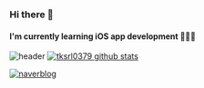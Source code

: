 

###  Hi there 👋
#### I'm currently learning iOS app development 🙇🏻‍♂️
![header](https://capsule-render.vercel.app/api?type=soft&color=A38A0A&height=50&section=header&text=iOS%20Developer&fontSize=30&animation=fadeIn&fontAlign=14.5&textBg=false&fontAlignY=55&fontColor=ffffff)
[![tksrl0379 github stats](https://github-readme-stats.vercel.app/api?username=tksrl0379&show_icons=true&bg_color=F0CD1D&text_color=ffffff&icon_color=877208&title_color=574905&disable_animations=false)](https://github.com/anuraghazra/github-readme-stats)

[![naverblog](https://img.shields.io/badge/Naver_Blog-badge?style=flat&logo=Blogger&logoColor=white)](http://blog.naver.com/tksrl0379)


<!--
**tksrl0379/tksrl0379** is a ✨ _special_ ✨ repository because its `README.md` (this file) appears on your GitHub profile.

Here are some ideas to get you started:

- 🔭 I’m currently working on ...
- 🌱 I’m currently learning ...
- 👯 I’m looking to collaborate on ...
- 🤔 I’m looking for help with ...
- 💬 Ask me about ...
- 📫 How to reach me: ...
- 😄 Pronouns: ...
- ⚡ Fun fact: ...
-->
